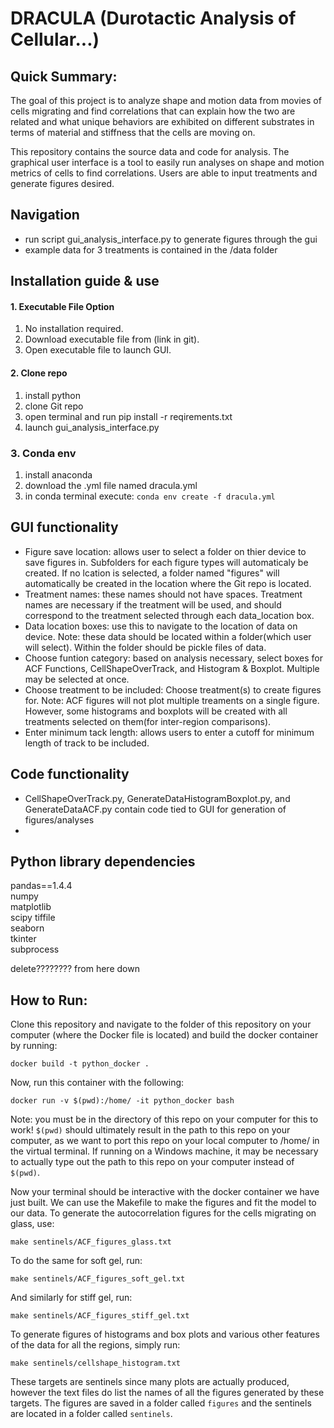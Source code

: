 DRACULA (Durotactic Analysis of Cellular...)
================
## Quick Summary:
The goal of this project is to analyze shape and motion data from movies of cells migrating and find correlations that can explain how the two are related and what unique behaviors are exhibited on different substrates in terms of material and stiffness that the cells are moving on. 

This repository contains the source data and code for analysis. The graphical user interface is a tool to easily run analyses on shape and motion metrics of cells to find correlations. Users are able to input treatments and generate figures desired. 

## Navigation
- run script gui_analysis_interface.py to generate figures through the gui
- example data for 3 treatments is contained in the /data folder

## Installation guide & use
  #### 1. Executable File Option
  1. No installation required.
  2. Download executable file from (link in git).
  3. Open executable file to launch GUI.
  
  #### 2. Clone repo
  1. install python 
  2. clone Git repo
  3. open terminal and run pip install -r reqirements.txt
  4. launch gui_analysis_interface.py

  ### 3. Conda env
  1. install anaconda
  2. download the .yml file named dracula.yml
  3. in conda terminal execute: ``` conda env create -f dracula.yml ```

  ## GUI functionality 
  - Figure save location: allows user to select a folder on thier device to save figures in. Subfolders for each figure types will automaticaly be created. If no lcation is selected, a folder named "figures" will automatically be created in the location where the Git repo is located.
  - Treatment names: these names should not have spaces. Treatment names are necessary if the treatment will be used, and should correspond to the treatment selected through each data_location box. 
  - Data location boxes: use this to navigate to the location of data on device. Note: these data should be located within a folder(which user will select). Within the folder should be pickle files of data.
  - Choose funtion category: based on analysis necessary, select boxes for ACF Functions, CellShapeOverTrack, and Histogram & Boxplot. Multiple may be selected at once.
  - Choose treatment to be included: Choose treatment(s) to create figures for. Note: ACF figures will not plot multiple treaments on a single figure. However, some histograms and boxplots will be created with all treatments selected on them(for inter-region comparisons).
  - Enter minimum tack length: allows users to enter a cutoff for minimum length of track to be included.

## Code functionality
- CellShapeOverTrack.py, GenerateDataHistogramBoxplot.py, and GenerateDataACF.py contain code tied to GUI for generation of figures/analyses
- 

## Python library dependencies
pandas==1.4.4\
numpy\
matplotlib\
scipy 
tiffile\
seaborn\
tkinter\
subprocess


delete???????? from here down
## How to Run:
Clone this repository and navigate to the folder of this repository on your computer (where the Docker file is located) and build the docker container by running:

```
docker build -t python_docker .
```

Now, run this container with the following: 

```
docker run -v $(pwd):/home/ -it python_docker bash
```
Note: you must be in the directory of this repo on your computer for this to work! `$(pwd)` should ultimately result in the path to this repo on your computer, as we want to port this repo on your local computer to /home/ in the virtual terminal. If running on a Windows machine, it may be necessary to actually type out the path to this repo on your computer instead of `$(pwd)`.

Now your terminal should be interactive with the docker container we have just built. We can use the Makefile to make the figures and fit the model to our data. To generate the autocorrelation figures for the cells migrating on glass, use:

```
make sentinels/ACF_figures_glass.txt
```

To do the same for soft gel, run:

```
make sentinels/ACF_figures_soft_gel.txt
```

And similarly for stiff gel, run:

```
make sentinels/ACF_figures_stiff_gel.txt
```

To generate figures of histograms and box plots and various other features of the data for all the regions, simply run:

```
make sentinels/cellshape_histogram.txt
```

These targets are sentinels since many plots are actually produced, however the text files do list the names of all the figures generated by these targets. The figures are saved in a folder called `figures` and the sentinels are located in a folder called `sentinels`.

